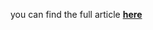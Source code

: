 you can find the full article <b><a href='https://towardsdatascience.com/improve-random-forest-with-linear-models-1fa789691e18'>here</a></b>
